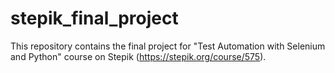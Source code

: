 # stepik_final_project
This repository contains the final project for "Test Automation with Selenium and Python" course on Stepik (https://stepik.org/course/575).
